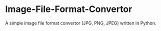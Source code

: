 # Image-File-Format-Convertor
A simple image file format convertor (JPG, PNG, JPEG) written in Python.
